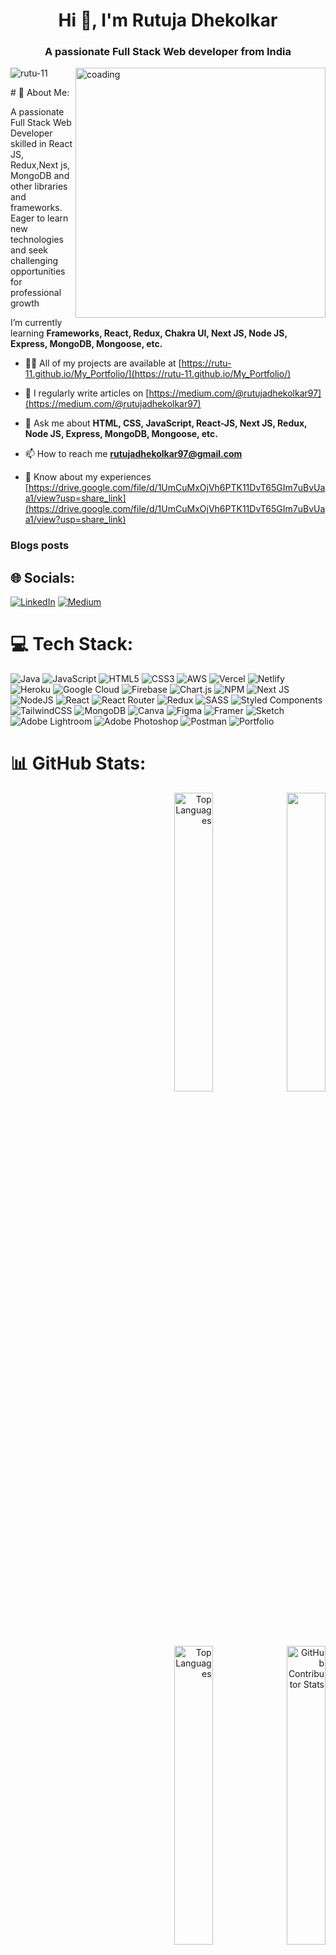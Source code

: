 
<h1 align="center">Hi 👋, I'm Rutuja Dhekolkar</h1>
<h3 align="center">A passionate Full Stack Web developer from India</h3>
<img align="right" , alt="coading" marginLeft="20px" width="400" height="400" src="https://cdn.dribbble.com/users/17707/screenshots/2413754/rrr.gif"/>

<p align="left"> <img src="https://komarev.com/ghpvc/?username=rutu-11&label=Profile%20views&color=0e75b6&style=flat" alt="rutu-11" /> </p>
 # 💫 About Me:
 
A passionate Full Stack Web Developer skilled in React JS, Redux,Next js, MongoDB and other libraries and frameworks. Eager to learn new technologies and seek challenging opportunities for professional growth

 I’m currently learning **Frameworks, React, Redux, Chakra UI, Next JS, Node JS, Express, MongoDB, Mongoose, etc.**

- 👨‍💻 All of my projects are available at [https://rutu-11.github.io/My_Portfolio/](https://rutu-11.github.io/My_Portfolio/)

- 📝 I regularly write articles on [https://medium.com/@rutujadhekolkar97](https://medium.com/@rutujadhekolkar97)

- 💬 Ask me about **HTML, CSS, JavaScript, React-JS, Next JS, Redux, Node JS, Express, MongoDB, Mongoose, etc.**

- 📫 How to reach me **rutujadhekolkar97@gmail.com** 
- 📄 Know about my experiences [https://drive.google.com/file/d/1UmCuMxOjVh6PTK11DvT65GIm7uBvUaa1/view?usp=share_link](https://drive.google.com/file/d/1UmCuMxOjVh6PTK11DvT65GIm7uBvUaa1/view?usp=share_link)

### Blogs posts
<!-- BLOG-POST-LIST:START -->
<!-- BLOG-POST-LIST:END -->



## 🌐 Socials:
[![LinkedIn](https://img.shields.io/badge/LinkedIn-%230077B5.svg?logo=linkedin&logoColor=white)](https://linkedin.com/in/rutujadhekolkarr) [![Medium](https://img.shields.io/badge/Medium-12100E?logo=medium&logoColor=white)](https://medium.com/@@rutujadhekolkar97) 

# 💻 Tech Stack:
![Java](https://img.shields.io/badge/java-%23ED8B00.svg?style=for-the-badge&logo=java&logoColor=white) ![JavaScript](https://img.shields.io/badge/javascript-%23323330.svg?style=for-the-badge&logo=javascript&logoColor=%23F7DF1E) ![HTML5](https://img.shields.io/badge/html5-%23E34F26.svg?style=for-the-badge&logo=html5&logoColor=white) ![CSS3](https://img.shields.io/badge/css3-%231572B6.svg?style=for-the-badge&logo=css3&logoColor=white) ![AWS](https://img.shields.io/badge/AWS-%23FF9900.svg?style=for-the-badge&logo=amazon-aws&logoColor=white) ![Vercel](https://img.shields.io/badge/vercel-%23000000.svg?style=for-the-badge&logo=vercel&logoColor=white) ![Netlify](https://img.shields.io/badge/netlify-%23000000.svg?style=for-the-badge&logo=netlify&logoColor=#00C7B7) ![Heroku](https://img.shields.io/badge/heroku-%23430098.svg?style=for-the-badge&logo=heroku&logoColor=white) ![Google Cloud](https://img.shields.io/badge/Google%20Cloud-%234285F4.svg?style=for-the-badge&logo=google-cloud&logoColor=white) ![Firebase](https://img.shields.io/badge/firebase-%23039BE5.svg?style=for-the-badge&logo=firebase) ![Chart.js](https://img.shields.io/badge/chart.js-F5788D.svg?style=for-the-badge&logo=chart.js&logoColor=white) ![NPM](https://img.shields.io/badge/NPM-%23000000.svg?style=for-the-badge&logo=npm&logoColor=white) ![Next JS](https://img.shields.io/badge/Next-black?style=for-the-badge&logo=next.js&logoColor=white) ![NodeJS](https://img.shields.io/badge/node.js-6DA55F?style=for-the-badge&logo=node.js&logoColor=white) ![React](https://img.shields.io/badge/react-%2320232a.svg?style=for-the-badge&logo=react&logoColor=%2361DAFB) ![React Router](https://img.shields.io/badge/React_Router-CA4245?style=for-the-badge&logo=react-router&logoColor=white) ![Redux](https://img.shields.io/badge/redux-%23593d88.svg?style=for-the-badge&logo=redux&logoColor=white) ![SASS](https://img.shields.io/badge/SASS-hotpink.svg?style=for-the-badge&logo=SASS&logoColor=white) ![Styled Components](https://img.shields.io/badge/styled--components-DB7093?style=for-the-badge&logo=styled-components&logoColor=white) ![TailwindCSS](https://img.shields.io/badge/tailwindcss-%2338B2AC.svg?style=for-the-badge&logo=tailwind-css&logoColor=white) ![MongoDB](https://img.shields.io/badge/MongoDB-%234ea94b.svg?style=for-the-badge&logo=mongodb&logoColor=white) ![Canva](https://img.shields.io/badge/Canva-%2300C4CC.svg?style=for-the-badge&logo=Canva&logoColor=white) 	![Figma](https://img.shields.io/badge/figma-%23F24E1E.svg?style=for-the-badge&logo=figma&logoColor=white) ![Framer](https://img.shields.io/badge/Framer-black?style=for-the-badge&logo=framer&logoColor=blue) ![Sketch](https://img.shields.io/badge/Sketch-FFB387?style=for-the-badge&logo=sketch&logoColor=black) ![Adobe Lightroom](https://img.shields.io/badge/Adobe%20Lightroom-31A8FF.svg?style=for-the-badge&logo=Adobe%20Lightroom&logoColor=white) ![Adobe Photoshop](https://img.shields.io/badge/adobephotoshop-%2331A8FF.svg?style=for-the-badge&logo=adobephotoshop&logoColor=white) ![Postman](https://img.shields.io/badge/Postman-FF6C37?style=for-the-badge&logo=postman&logoColor=white) ![Portfolio](https://img.shields.io/badge/Portfolio-%23000000.svg?style=for-the-badge&logo=firefox&logoColor=#FF7139)

# 📊 GitHub Stats:
<!-- 
![](https://github-readme-stats.vercel.app/api?username=Rutu-11&theme=dracula&hide_border=false&include_all_commits=true&count_private=true )
![](https://github-readme-streak-stats.herokuapp.com/?user=Rutu-11&theme=dracula&hide_border=false) -->
<div display="flex" style="text-align: right;">
 <img   width="35%"  src="https://github-readme-stats.vercel.app/api?username=Rutu-11&theme=dracula&hide_border=false&include_all_commits=true&count_private=true" alt="Top Languages" >
 
  <img width="35%" src="https://github-readme-streak-stats.herokuapp.com/?user=Rutu-11&theme=dracula&hide_border=false">
</div>

<div display="flex" style="text-align: right;">
 <img   width="35%"  src="https://github-readme-stats.vercel.app/api/top-langs/?username=Rutu-11&theme=dracula&hide_border=false&include_all_commits=true&count_private=true&layout=compact" alt="Top Languages" >
 
  <img width="35%" src="https://github-contributor-stats.vercel.app/api?username=Rutu-11&limit=5&theme=dark&combine_all_yearly_contributions=true" alt="GitHub Contributor Stats">
</div>



## 🏆 GitHub Trophies
<img img align="center" width="95%"  src="https://github-profile-trophy.vercel.app/?username=Rutu-11&theme=juicyfresh" alt="GitHub Profile Trophy" >




<!-- 
### 😂 Random Dev Meme
<img src="https://rm.up.railway.app/" width="300px"/> -->



